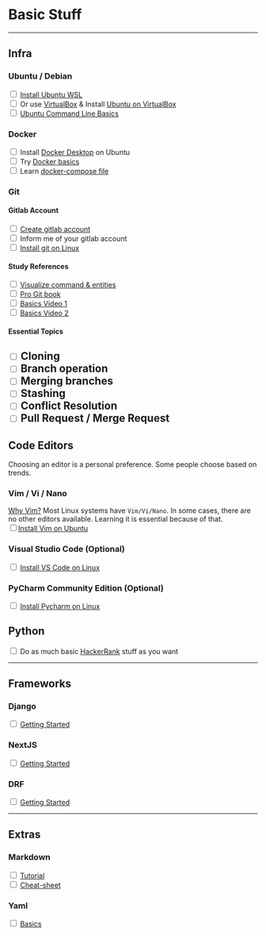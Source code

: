 # Basic Stuff


---
## Infra

### Ubuntu / Debian
<input type="checkbox" /> [Install Ubuntu WSL](https://ubuntu.com/wsl)
<br/><input type="checkbox" /> Or use [VirtualBox](https://www.virtualbox.org) & 
Install [Ubuntu on VirtualBox](https://ubuntu.com/tutorials/how-to-run-ubuntu-desktop-on-a-virtual-machine-using-virtualbox#1-overview)
<br/><input type="checkbox" /> [Ubuntu Command Line Basics](https://ubuntu.com/tutorials/command-line-for-beginners#1-overview)

### Docker
<input type="checkbox" /> Install [Docker Desktop](https://docs.docker.com/desktop/install/ubuntu/) on Ubuntu
<br/><input type="checkbox" /> Try [Docker basics](https://docker-curriculum.com/)
<br/><input type="checkbox" /> Learn [docker-compose file](https://docs.docker.com/compose/compose-file/)

### Git

#### Gitlab Account 
<input type="checkbox" /> [Create gitlab account](https://about.gitlab.com/get-started/)
<br/><input type="checkbox" /> Inform me of your gitlab account
<br/><input type="checkbox" /> [Install git on Linux](https://www.atlassian.com/git/tutorials/install-git#linux)

#### Study References

<input type="checkbox" /> [Visualize command & entities](https://ndpsoftware.com/git-cheatsheet.html#loc=index)
<br/><input type="checkbox" /> [Pro Git book](https://git-scm.com/book/en/v2)
<br/><input type="checkbox" /> [Basics Video 1](https://youtu.be/8JJ101D3knE)
<br/><input type="checkbox" /> [Basics Video 2](https://youtu.be/RGOj5yH7evk)

#### Essential Topics

<input type="checkbox" /> Cloning
<br/><input type="checkbox" /> Branch operation 
<br/><input type="checkbox" /> Merging branches 
<br/><input type="checkbox" /> Stashing 
<br/><input type="checkbox" /> Conflict Resolution 
<br/><input type="checkbox" /> Pull Request / Merge Request 
---
## Code Editors 
Choosing an editor is a personal preference. Some people choose based on trends.

### Vim / Vi / Nano 
[Why Vim?](https://www.youtube.com/watch?v=4WTV6ZCY4qo)
Most Linux systems have `Vim/Vi/Nano`.  In some cases, there are no other editors available. Learning it is essential because of that.
<br/><input type="checkbox" />[Install Vim on Ubuntu](https://www.cyberciti.biz/faq/howto-install-vim-on-ubuntu-linux/)

### Visual Studio Code (Optional)
<input type="checkbox" /> [Install VS Code on Linux](https://code.visualstudio.com/docs/setup/linux)

### PyCharm Community Edition (Optional)
<input type="checkbox" /> [Install Pycharm on Linux](https://www.jetbrains.com/help/pycharm/installation-guide.html#7447c990)

## Python
<input type="checkbox" /> Do as much basic [HackerRank](https://www.hackerrank.com/domains/python) stuff as you want

---
## Frameworks

### Django
<input type="checkbox" /> [Getting Started](https://www.djangoproject.com/start/)

### NextJS
<input type="checkbox" /> [Getting Started](https://nextjs.org/docs/getting-started/installation)

### DRF
<input type="checkbox" /> [Getting Started](https://www.django-rest-framework.org/tutorial/quickstart/)


---
## Extras
### Markdown
<input type="checkbox" /> [Tutorial](https://www.markdowntutorial.com/)
<br/><input type="checkbox" /> [Cheat-sheet](https://www.markdownguide.org/cheat-sheet/)

### Yaml
<input type="checkbox" /> [Basics](https://redocly.com/docs/yaml/)
